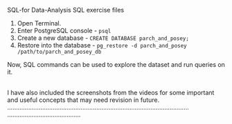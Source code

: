 SQL-for Data-Analysis SQL exercise files



1. Open Terminal.
2. Enter PostgreSQL console - `psql` 
3. Create a new database - `CREATE DATABASE parch_and_posey;`
4. Restore into the database - `pg_restore -d parch_and_posey /path/to/parch_and_posey_db`



Now, SQL commands can be used to explore the dataset and run queries on it.


</br>
I have also included the screenshots from the videos for some important and useful concepts that may need revision in future.


<br/>
........................................................................................................
..........................................



